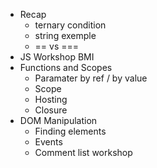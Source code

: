* Recap
  * ternary condition
  * string exemple
  * == vs ===
* JS Workshop BMI
* Functions and Scopes
  * Paramater by ref / by value
  * Scope
  * Hosting
  * Closure
* DOM Manipulation
  * Finding elements
  * Events
  * Comment list workshop